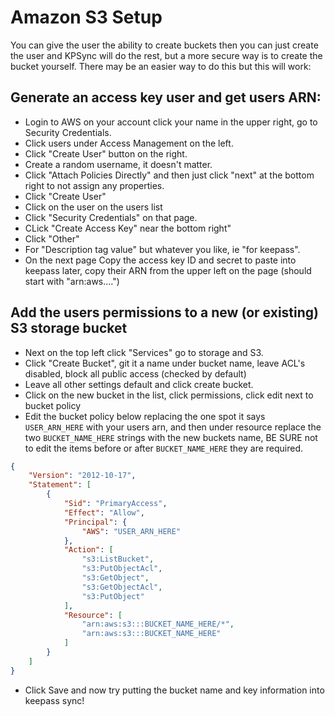 # Amazon S3 Setup

You can give the user the ability to create buckets then you can just create the user and KPSync will do the rest, but a more secure way is to create the bucket yourself.  There may be an easier way to do this but this will work:

## Generate an access key user and get users ARN:
- Login to AWS on your account click your name in the upper right, go to Security Credentials.
- Click users under Access Management on the left.
- Click "Create User" button on the right.
- Create a random username, it doesn't matter.
- Click "Attach Policies Directly" and then just click "next" at the bottom right to not assign any properties.
- Click "Create User"
- Click on the user on the users list
- Click "Security Credentials" on that page.
- CLick "Create Access Key" near the bottom right"
- Click "Other"
- For "Description tag value" but whatever you like, ie "for keepass".
- On the next page Copy the access key ID and secret to paste into keepass later, copy their ARN from the upper left on the page (should start with "arn:aws....")


## Add the users permissions to a new (or existing) S3 storage bucket	

- Next on the top left click "Services" go to storage and S3.
- Click "Create Bucket", git it a name under bucket name, leave ACL's disabled, block all public access (checked by default)
- Leave all other settings default and click create bucket.
- Click on the new bucket in the list, click permissions, click edit next to bucket policy
- Edit the bucket policy below replacing the one spot it says `USER_ARN_HERE` with your users arn, and then under resource replace the two `BUCKET_NAME_HERE` strings with the new buckets name, BE SURE not to edit the items before or after `BUCKET_NAME_HERE` they are required.
```json
{
    "Version": "2012-10-17",
    "Statement": [
        {
            "Sid": "PrimaryAccess",
            "Effect": "Allow",
            "Principal": {
                "AWS": "USER_ARN_HERE"
            },
            "Action": [
                "s3:ListBucket",
                "s3:PutObjectAcl",
                "s3:GetObject",
                "s3:GetObjectAcl",
                "s3:PutObject"
            ],
            "Resource": [
                "arn:aws:s3:::BUCKET_NAME_HERE/*",
                "arn:aws:s3:::BUCKET_NAME_HERE"
            ]
        }
    ]
}
```

- Click Save and now try putting the bucket name and key information into keepass sync!